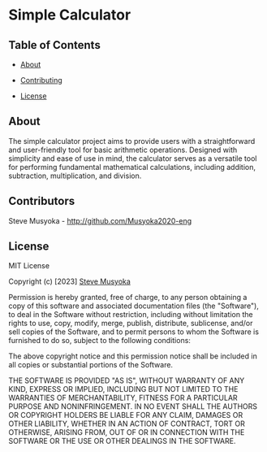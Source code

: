 # Simple Calculator

## Table of Contents

- [About](#about)

- [Contributing](#contributors)

- [License](#MITLicense)

## About <a name = "about"></a>

The simple calculator project aims to provide users with a straightforward and user-friendly tool for basic arithmetic operations. Designed with simplicity and ease of use in mind, the calculator serves as a versatile tool for performing fundamental mathematical calculations, including addition, subtraction, multiplication, and division. 



##  Contributors <a name = "contribution"></a>

Steve Musyoka - http://github.com/Musyoka2020-eng


## License <a name = "MITLicense"></a>

MIT License

Copyright (c) [2023] [Steve Musyoka](http://github.com/Musyoka2020-eng)

Permission is hereby granted, free of charge, to any person obtaining a copy
of this software and associated documentation files (the "Software"), to deal
in the Software without restriction, including without limitation the rights
to use, copy, modify, merge, publish, distribute, sublicense, and/or sell
copies of the Software, and to permit persons to whom the Software is
furnished to do so, subject to the following conditions:

The above copyright notice and this permission notice shall be included in
all copies or substantial portions of the Software.

THE SOFTWARE IS PROVIDED "AS IS", WITHOUT WARRANTY OF ANY KIND, EXPRESS OR
IMPLIED, INCLUDING BUT NOT LIMITED TO THE WARRANTIES OF MERCHANTABILITY,
FITNESS FOR A PARTICULAR PURPOSE AND NONINFRINGEMENT. IN NO EVENT SHALL THE
AUTHORS OR COPYRIGHT HOLDERS BE LIABLE FOR ANY CLAIM, DAMAGES OR OTHER
LIABILITY, WHETHER IN AN ACTION OF CONTRACT, TORT OR OTHERWISE, ARISING FROM,
OUT OF OR IN CONNECTION WITH THE SOFTWARE OR THE USE OR OTHER DEALINGS IN
THE SOFTWARE.
